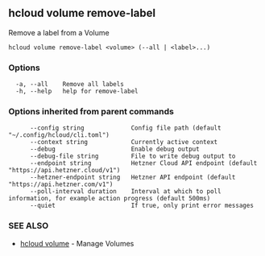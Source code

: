 ## hcloud volume remove-label

Remove a label from a Volume

```
hcloud volume remove-label <volume> (--all | <label>...)
```

### Options

```
  -a, --all    Remove all labels
  -h, --help   help for remove-label
```

### Options inherited from parent commands

```
      --config string             Config file path (default "~/.config/hcloud/cli.toml")
      --context string            Currently active context
      --debug                     Enable debug output
      --debug-file string         File to write debug output to
      --endpoint string           Hetzner Cloud API endpoint (default "https://api.hetzner.cloud/v1")
      --hetzner-endpoint string   Hetzner API endpoint (default "https://api.hetzner.com/v1")
      --poll-interval duration    Interval at which to poll information, for example action progress (default 500ms)
      --quiet                     If true, only print error messages
```

### SEE ALSO

* [hcloud volume](hcloud_volume.md)	 - Manage Volumes
